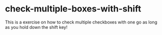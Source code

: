 # check-multiple-boxes-with-shift
This is a exercise on how to check multiple checkboxes with one go as long as you hold down the shift key!
